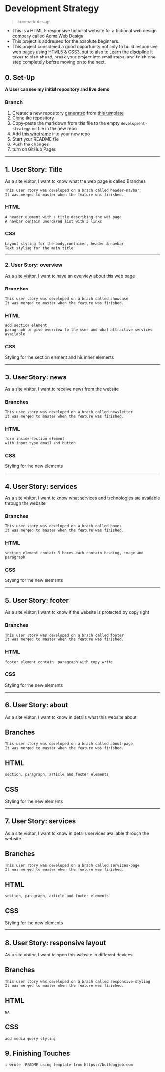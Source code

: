 # Development Strategy

> `acme-web-design`

- This is a HTML 5 responsive fictional website for a fictional web design company called Acme Web Design
- This project is addressed for the absolute beginners.
- This project considered a good opportunity not only to build responsive web pages using HTML5 & CSS3, but to also to  Learn the discipline it takes to plan ahead, break your project into small steps, and finish one step completely before moving on to the next.


## 0. Set-Up

__A User can see my initial repository and live demo__

### Branch

1. Created a new repository [generated](https://github.blog/2019-06-06-generate-new-repositories-with-repository-templates/) from [this template](https://github.com/hackyourfuturebelgium/w3-validation-template)
1. Clone the repository
1. Copy-paste the markdown from this file to the empty `development-strategy.md` file in the new repo
1. Add [this wireframe](./wireframe.gif) into your new repo
1. Start your README file
1. Push the changes
1. turn on GitHub Pages

---

## 1. User Story: Title

As a site visitor, I want to know what the web page is called
Branches

    This user story was developed on a brach called header-navbar.
    It was merged to master when the feature was finished.

### HTML

    A header element with a title describing the web page
    A navbar contain unordered list with 3 links

### CSS

    Layout styling for the body,container, header & navbar
    Text styling for the main title
    
---

### 2. User Story: overview

As a site visitor, I want to have an overview about this web page

### Branches

    This user story was developed on a brach called showcase
    It was merged to master when the feature was finished.

### HTML

    add section element
    paragraph to give overview to the user and what attractive services available

### CSS

Styling for the section element and his inner elements

---

## 3. User Story: news

As a site visitor, I want to receive news from the website
### Branches

    This user story was developed on a brach called newsletter
    It was merged to master when the feature was finished.

### HTML

    form inside section element 
    with input type email and button
### CSS

Styling for the new elements

---

## 4. User Story: services

As a site visitor, I want to know what services and technologies are available through the website

### Branches

    This user story was developed on a brach called boxes
    It was merged to master when the feature was finished.

### HTML

    section element contain 3 boxes each contain heading, image and paragraph

### CSS

Styling for the new elements

---

## 5. User Story: footer

As a site visitor, I want to know if the website is protected by copy right

### Branches

    This user story was developed on a brach called footer
    It was merged to master when the feature was finished.

### HTML

    footer element contain  paragraph with copy write

### CSS

Styling for the new elements

---

## 6. User Story: about

As a site visitor, I want to know in details what this website about

## Branches

    This user story was developed on a brach called about-page
    It was merged to master when the feature was finished.

## HTML

    section, paragraph, article and footer elements 

## CSS

Styling for the new elements

---

## 7. User Story: services

As a site visitor, I want to know in details services available through the website

## Branches

    This user story was developed on a brach called services-page
    It was merged to master when the feature was finished.

## HTML

    section, paragraph, article and footer elements 

## CSS

Styling for the new elements

---

## 8. User Story: responsive layout

As a site visitor, I want to open this website in different devices

## Branches

    This user story was developed on a brach called responsive-styling
    It was merged to master when the feature was finished.

## HTML

    NA

## CSS

    add media query styling

## 9. Finishing Touches

    i wrote  README using template from https://bulldogjob.com
